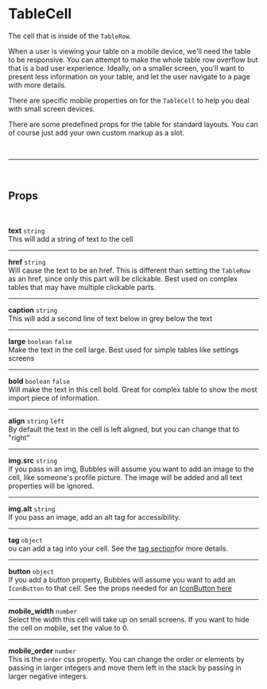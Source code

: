 # TableCell

The cell that is inside of the `TableRow`.

When a user is viewing your table on a mobile device, we'll need the table to be responsive. You can attempt to make the whole table row overflow but that is a bad user experience. Ideally, on a smaller screen, you'll want to present less information on your table, and let the user navigate to a page with more details.

There are specific mobile properties on for the `TableCell` to help you deal with small screen devices.

There are some predefined props for the table for standard layouts. You can of course just add your own custom markup as a slot.

<br>

---

<br>

## Props

<br>

**text** `string`<br>
This will add a string of text to the cell

---

**href** `string`<br>
Will cause the text to be an href. This is different than setting the `TableRow` as an href, since only this part will be clickable. Best used on complex tables that may have multiple clickable parts.

---

**caption** `string`<br>
This will add a second line of text below in grey below the text

---

**large** `boolean` <code class="blue">false</code> <br>
Make the text in the cell large. Best used for simple tables like settings screens

---

**bold** `boolean` <code class="blue">false</code> <br>
Will make the text in this cell bold. Great for complex table to show the most import piece of information.

---

**align** `string` <code class="blue">left</code> <br>
By default the text in the cell is left aligned, but you can change that to "right"

---

**img.src** `string` <br>
If you pass in an img, Bubbles will assume you want to add an image to the cell, like someone's profile picture. The image will be added and all text properties will be ignored.

---

**img.alt** `string` <br>
If you pass an image, add an alt tag for accessibility.

---

**tag** `object` <br>
ou can add a tag into your cell. See the [tag section](/tag)for more details.

---

**button** `object` <br>
If you add a button property, Bubbles will assume you want to add an `IconButton` to that cell. See the props needed for an [IconButton here](/icon-button)

---

**mobile_width** `number` <br>
Select the width this cell will take up on small screens. If you want to hide the cell on mobile, set the value to 0.

---

**mobile_order** `number` <br>
This is the `order` css property. You can change the order or elements by passing in larger integers and move them left in the stack by passing in larger negative integers.
